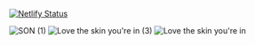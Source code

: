 [![Netlify Status](https://api.netlify.com/api/v1/badges/efe9be38-1735-4c1e-ba87-dbb40f132357/deploy-status)](https://app.netlify.com/sites/berrycare/deploys)

![ SON (1)](https://github.com/chhaviel/kioovv/assets/173661113/a9327573-33fd-4f4d-90cd-28851dded87c)
![Love the skin you're in  (3)](https://github.com/chhaviel/kioovv/assets/173661113/e3f04ee8-6177-4ad4-8ebb-ca8bf4d26e7a)
![Love the skin you're in](https://github.com/chhaviel/kioovv/assets/173661113/8c76ce68-ad2b-438f-ab98-bd1479723f6d)
